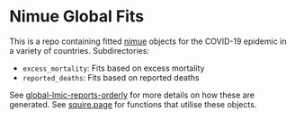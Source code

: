 # Nimue Global Fits

This is a repo containing fitted [nimue](https://github.com/mrc-ide/nimue/) objects for the COVID-19 epidemic in a variety of countries.
Subdirectories:
* `excess_mortality`: Fits based on excess mortality
* `reported_deaths`: Fits based on reported deaths

See [global-lmic-reports-orderly](https://https://github.com/mrc-ide/global-lmic-reports-orderly/) for more details on how these are generated.
See [squire.page](https://https://github.com/mrc-ide/squire.page/) for functions that utilise these objects.


